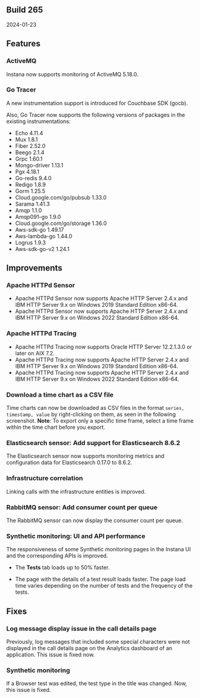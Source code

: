 ## Build 265

2024-01-23

## Features

### ActiveMQ

Instana now supports monitoring of ActiveMQ 5.18.0.

### Go Tracer

A new instrumentation support is introduced for Couchbase SDK (gocb).

Also, Go Tracer now supports the following versions of packages in the existing instrumentations:
- Echo 4.11.4
- Mux 1.8.1
- Fiber 2.52.0
- Beego 2.1.4
- Grpc 1.60.1
- Mongo-driver 1.13.1
- Pgx 4.18.1
- Go-redis 9.4.0
- Redigo 1.8.9
- Gorm 1.25.5
- Cloud.google.com/go/pubsub 1.33.0
- Sarama 1.41.3
- Amqp 1.1.0
- Amqp091-go 1.9.0
- Cloud.google.com/go/storage 1.36.0
- Aws-sdk-go 1.49.17
- Aws-lambda-go 1.44.0
- Logrus 1.9.3
- Aws-sdk-go-v2 1.24.1

## Improvements

### Apache HTTPd Sensor

- Apache HTTPd Sensor now supports Apache HTTP Server 2.4.x and IBM HTTP Server 9.x on Windows 2019 Standard Edition x86-64.
- Apache HTTPd Sensor now supports Apache HTTP Server 2.4.x and IBM HTTP Server 9.x on Windows 2022 Standard Edition x86-64.

### Apache HTTPd Tracing

- Apache HTTPd Tracing now supports Oracle HTTP Server 12.2.1.3.0 or later on AIX 7.2.
- Apache HTTPd Tracing now supports Apache HTTP Server 2.4.x and IBM HTTP Server 9.x on Windows 2019 Standard Edition x86-64.
- Apache HTTPd Tracing now supports Apache HTTP Server 2.4.x and IBM HTTP Server 9.x on Windows 2022 Standard Edition x86-64.

### Download a time chart as a CSV file

Time charts can now be downloaded as CSV files in the format `series, timestamp, value` by right-clicking on them, as seen in the following screenshot.
**Note**: To export only a specific time frame, select a time frame within the time chart before you export.

### Elasticsearch sensor: Add support for Elasticsearch 8.6.2

The Elasticsearch sensor now supports monitoring metrics and configuration data for Elasticsearch 0.17.0 to 8.6.2.

### Infrastructure correlation

Linking calls with the infrastructure entities is improved.

### RabbitMQ sensor: Add consumer count per queue

The RabbitMQ sensor can now display the consumer count per queue.

### Synthetic monitoring: UI and API performance

The responsiveness of some Synthetic monitoring pages in the Instana UI and the corresponding APIs is improved.

- The **Tests** tab loads up to 50% faster.

- The page with the details of a test result loads faster. The page load time varies depending on the number of tests and the frequency of the tests.

## Fixes

### Log message display issue in the call details page

Previously, log messages that included some special characters were not displayed in the call details page on the Analytics dashboard of an application. This issue is fixed now.

### Synthetic monitoring

If a Browser test was edited, the test type in the title was changed. Now, this issue is fixed.

